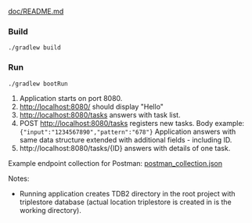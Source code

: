 [doc/README.md](doc/README.md)

### Build

```
./gradlew build

```

### Run 

```
./gradlew bootRun

```

1. Application starts on port 8080.
2. [http://localhost:8080/](http://localhost:8080/) should display "Hello"
3. [http://localhost:8080/tasks](http://localhost:8080/tasks) answers with task list. 
3. POST [http://localhost:8080/tasks](http://localhost:8080/tasks) registers new tasks. Body example: <code>{"input":"1234567890","pattern":"678"}</code>
   Application answers with same data structure extended with additional fields - including ID.
4. http://localhost:8080/tasks/{ID} answers with details of one task.  

Example endpoint collection for Postman: [postman_collection.json](doc/postman_collection.json)           

Notes: 
- Running application creates TDB2 directory in the root project with triplestore database (actual location triplestore is created in is the working directory).